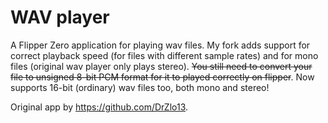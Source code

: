 # WAV player
 A Flipper Zero application for playing wav files. My fork adds support for correct playback speed (for files with different sample rates) and for mono files (original wav player only plays stereo). ~~You still need to convert your file to unsigned 8-bit PCM format for it to played correctly on flipper~~. Now supports 16-bit (ordinary) wav files too, both mono and stereo!

Original app by https://github.com/DrZlo13.

